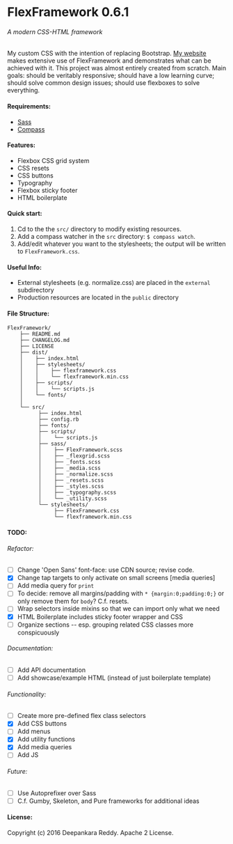 # FlexFramework 0.6.1
###### A modern CSS-HTML framework

My custom CSS with the intention of replacing Bootstrap. [My website](http://deesus.github.io/) makes extensive use of FlexFramework and demonstrates what can be achieved with it.
This project was almost entirely created from scratch. 
Main goals: should be veritably responsive; should have a low learning curve; should solve common design issues; should use flexboxes to solve everything.

#### Requirements:
- [Sass](https://github.com/sass/sass)
- [Compass](http://compass-style.org/)

#### Features:
- Flexbox CSS grid system
- CSS resets
- CSS buttons
- Typography
- Flexbox sticky footer
- HTML boilerplate

#### Quick start:
1. Cd to the the `src/` directory to modify existing resources.
2. Add a compass watcher in the `src` directory: `$ compass watch`.
3. Add/edit whatever you want to the stylesheets; the output will be written to `FlexFramework.css`.

#### Useful Info:
- External stylesheets (e.g. normalize.css) are placed in the `external` subdirectory
- Production resources are located in the `public` directory

#### File Structure:
```
FlexFramework/
    ├── README.md
    ├── CHANGELOG.md
    ├── LICENSE
    ├── dist/
    │    ├── index.html
    │    ├── stylesheets/
    │    │    ├── flexframework.css
    │    │    └── flexframework.min.css
    │    ├── scripts/
    │    │    └── scripts.js
    │    └── fonts/
    │
    └── src/
          ├── index.html
          ├── config.rb
          ├── fonts/
          ├── scripts/
          │    └── scripts.js
          ├── sass/
          │    ├── FlexFramework.scss
          │    ├── _flexgrid.scss
          │    ├── _fonts.scss
          │    ├── _media.scss
          │    ├── _normalize.scss
          │    ├── _resets.scss
          │    ├── _styles.scss
          │    ├── _typography.scss 
          │    └── _utility.scss 
          └── stylesheets/
               ├── FlexFramework.css
               └── flexframework.min.css
```

#### TODO:

###### Refactor:
+ [ ] Change 'Open Sans' font-face: use CDN source; revise code.
+ [x] Change tap targets to only activate on small screens [media queries]
+ [ ] Add media query for `print`
+ [ ] To decide: remove all margins/padding with `* {margin:0;padding:0;}` or only remove them for `body`? C.f. resets.
+ [ ] Wrap selectors inside mixins so that we can import only what we need
+ [x] HTML Boilerplate includes sticky footer wrapper and CSS
+ [ ] Organize sections -- esp. grouping related CSS classes more conspicuously

###### Documentation:
+ [ ] Add API documentation
+ [ ] Add showcase/example HTML (instead of just boilerplate template)

###### Functionality:
+ [ ] Create more pre-defined flex class selectors
+ [x] Add CSS buttons
+ [ ] Add menus
+ [x] Add utility functions
+ [x] Add media queries
+ [ ] Add JS

###### Future:
+ [ ] Use Autoprefixer over Sass
+ [ ] C.f. Gumby, Skeleton, and Pure frameworks for additional ideas

#### License:
Copyright (c) 2016 Deepankara Reddy. Apache 2 License.
